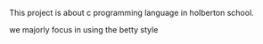 This project is about c programming language in holberton school.

we majorly focus in using the betty style
